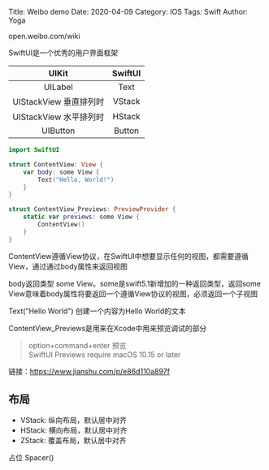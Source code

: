 Title: Weibo demo
Date: 2020-04-09
Category: IOS
Tags: Swift
Author: Yoga

open.weibo.com/wiki

SwiftUI是一个优秀的用户界面框架


| UIKit | SwiftUI
:-: | :-: |
UILabel | Text
UIStackView 垂直排列时 | VStack
UIStackView 水平排列时 | HStack
UIButton | Button

```swift
import SwiftUI

struct ContentView: View {
    var body: some View {
        Text("Hello, World!")
    }
}

struct ContentView_Previews: PreviewProvider {
    static var previews: some View {
        ContentView()
    }
}
```

ContentView遵循View协议，在SwiftUI中想要显示任何的视图，都需要遵循View，通过通过body属性来返回视图

body返回类型 some View。some是swift5.1新增加的一种返回类型，返回some View意味着body属性将要返回一个遵循View协议的视图，必须返回一个子视图

Text("Hello World") 创建一个内容为Hello World的文本

ContentView_Previews是用来在Xcode中用来预览调试的部分

> option+command+enter 预览 </br>
SwiftUI Previews require macOS 10.15 or later

链接：https://www.jianshu.com/p/e86d110a897f

## 布局

* VStack: 纵向布局，默认居中对齐
* HStack: 横向布局，默认居中对齐
* ZStack: 覆盖布局，默认居中对齐

占位 Spacer()
